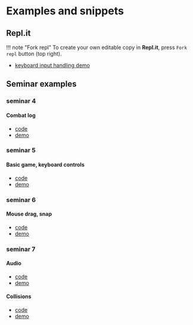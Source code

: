 # Examples and snippets

## Repl.it

!!! note "Fork repl"
	To create your own editable copy in **Repl.it**, press `Fork repl` button (top right).

-   <a href="https://replit.com/@KostiantynRuden/Input-handling-demo" target="_blank">keyboard input handling demo</a>

## Seminar examples

### seminar 4

#### Combat log

- <a href="https://github.com/ConstantineRudenko/constantinerudenko.github.io/tree/master/docs/For%20students%20(JS)/Seminar-examples/Seminar-4" target="_blank">code</a>
- <a href="/For%20students%20(JS)/Seminar-examples/Seminar-4/index.html" target="_blank">demo</a>

### seminar 5

#### Basic game, keyboard controls
-   <a href="https://github.com/ConstantineRudenko/constantinerudenko.github.io/tree/master/docs/For%20students%20(JS)/Seminar-examples/Seminar-5" target="_blank">code</a>
-   <a href="/For%20students%20(JS)/Seminar-examples/Seminar-5/index.html" target="_blank">demo</a>

### seminar 6

#### Mouse drag, snap
-   <a href="https://github.com/ConstantineRudenko/constantinerudenko.github.io/tree/master/docs/For%20students%20(JS)/Seminar-examples/Seminar-6" target="_blank">code</a>
-   <a href="/For%20students%20(JS)/Seminar-examples/Seminar-6/index.html" target="_blank">demo</a>

### seminar 7

#### Audio
-   <a href="https://github.com/ConstantineRudenko/constantinerudenko.github.io/tree/master/docs/For%20students%20(JS)/Seminar-examples/Seminar-7/Audio" target="_blank">code</a>
-   <a href="/For%20students%20(JS)/Seminar-examples/Seminar-7/Audio/index.html" target="_blank">demo</a>

#### Collisions
-   <a href="https://github.com/ConstantineRudenko/constantinerudenko.github.io/tree/master/docs/For%20students%20(JS)/Seminar-examples/Seminar-7/Collisions" target="_blank">code</a>
-   <a href="/For%20students%20(JS)/Seminar-examples/Seminar-7/Collisions/index.html" target="_blank">demo</a>
